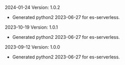 2024-01-24 Version: 1.0.2
- Generated python2 2023-06-27 for es-serverless.

2023-10-19 Version: 1.0.1
- Generated python2 2023-06-27 for es-serverless.

2023-09-12 Version: 1.0.0
- Generated python2 2023-06-27 for es-serverless.

